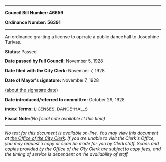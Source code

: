 

********

**Council Bill Number: 46659**
   
**Ordinance Number: 56391**
********

 An ordinance granting a license to operate a public dance hall to Josephine Turivas.

**Status:** Passed
   
**Date passed by Full Council:** November 5, 1928
   
**Date filed with the City Clerk:** November 7, 1928
   
**Date of Mayor's signature:** November 7, 1928
   
[(about the signature date)](/~public/approvaldate.htm)
   
   
   
**Date introduced/referred to committee:** October 29, 1928
   
   
**Index Terms:** LICENSES, DANCE-HALLS

**Fiscal Note:**_(No fiscal note available at this time)_
********

_No text for this document is available on-line. You may view this document at [the Office of the City Clerk](http://www.seattle.gov/leg/clerk/contactUs.htm). If you are unable to visit the Clerk's Office, you may request a copy or scan be made for you by Clerk staff. Scans and copies provided by the Office of the City Clerk are subject to [copy fees](http://clerk.seattle.gov/~public/clerkfees.htm), and the timing of service is dependent on the availability of staff._

